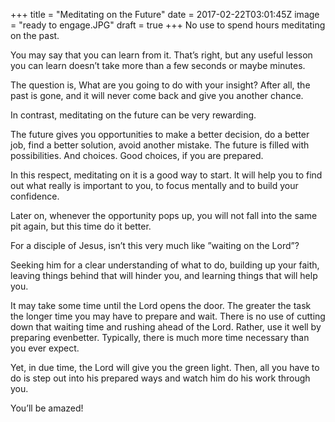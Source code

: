 
+++
title = "Meditating on the Future"
date = 2017-02-22T03:01:45Z
image = "ready to engage.JPG"
draft = true
+++
No use to spend hours meditating on the past.

You may say that you can learn from it. That’s right, but any useful lesson you can learn doesn’t take more than a few seconds or maybe minutes. 

The question is, What are you going to do with your insight? After all, the past is gone, and it will never come back and give you another chance.

In contrast, meditating on the future can be very rewarding. 

The future gives you opportunities to make a better decision, do a better job, find a better solution, avoid another mistake. The future is filled with possibilities. And choices. Good choices, if you are prepared.

In this respect, meditating on it is a good way to start. It will help you to find out what really is important to you, to focus mentally and to build your confidence.

Later on, whenever the opportunity pops up, you will not fall into the same pit again, but this time do it better. 

For a disciple of Jesus, isn’t this very much like ”waiting on the Lord”? 

Seeking him for a clear understanding of what to do, building up your faith, leaving things behind that will hinder you, and learning things that will help you.

It may take some time until the Lord opens the door. The greater the task the longer time you may have to prepare and wait. There is no use of cutting down that waiting time and rushing ahead of the Lord. Rather, use it well by preparing evenbetter. Typically, there is much more time necessary than you ever expect.

Yet, in due time, the Lord will give you the green light. Then, all you have to do is step out into his prepared ways and watch him do his work through you.

You’ll be amazed!

